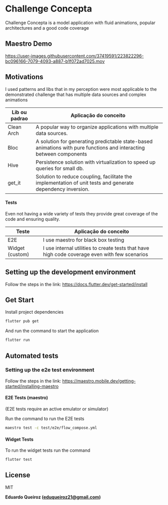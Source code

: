 # Challenge Concepta

Challenge Concepta is a model application with fluid animations, popular architectures and a good code coverage

## Maestro Demo



https://user-images.githubusercontent.com/37419591/223822296-bc096166-7079-4093-a887-b1f072ad7025.mov



## Motivations

I used patterns and libs that in my perception were most applicable to the demonstrated challenge that has multiple data sources and complex animations

| Lib ou padrao | Aplicação do conceito                                                                                               |
| ------------- | ------------------------------------------------------------------------------------------------------------------- |
| Clean Arch    | A popular way to organize applications with multiple data sources.                                                  |
| Bloc          | A solution for generating predictable state-based animations with pure functions and interacting between components |
| Hive          | Persistence solution with virtualization to speed up queries for small db.                                          |
| get_it        | Solution to reduce coupling, facilitate the implementation of unit tests and generate dependency inversion.         |

#### Tests

Even not having a wide variety of tests they provide great coverage of the code and ensuring quality.

| Teste           | Aplicação do conceito                                                                         |
| --------------- | --------------------------------------------------------------------------------------------- |
| E2E             | I use maestro for black box testing                                                           |
| Widget (custom) | I use internal utilities to create tests that have high code coverage even with few scenarios |

## Setting up the development environment

Follow the steps in the link: https://docs.flutter.dev/get-started/install

## Get Start

Install project dependencies

```sh
flutter pub get
```

And run the command to start the application

```sh
flutter run
```

## Automated tests

### Setting up the e2e test environment

Follow the steps in the link: https://maestro.mobile.dev/getting-started/installing-maestro

#### E2E Tests (maestro)

(E2E tests require an active emulator or simulator)

Run the command to run the E2E tests

```sh
maestro test -c test/e2e/flow_compose.yml
```

#### Widget Tests

To run the widget tests run the command

```sh
flutter test
```

## License

MIT

**Eduardo Queiroz (eduqueiroz21@gmail.com)**

[//]: # "These are reference links used in the body of this note and get stripped out when the markdown processor does its job. There is no need to format nicely because it shouldn't be seen. Thanks SO - http://stackoverflow.com/questions/4823468/store-comments-in-markdown-syntax"
